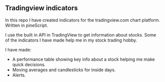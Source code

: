 ## Tradingview indicators

In this repo I have created indicators for the tradingview.com chart platform.
Written in pineScript. 

I use the built in API in TradingView to get information about stocks. 
Some of the indicators I have made help me in my stock trading hobby.

I have made:
- A performance table showing key info about a stock helping me make quick decisions.
- Moving averages and candlesticks for inside days.
- Alerts.
